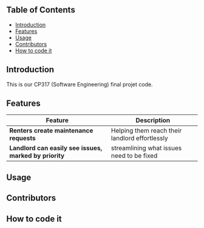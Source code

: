 ## Table of Contents
- [Introduction](#Introduction)
- [Features](#Features)
- [Usage](#Usage)
- [Contributors](#Contributors)
- [How to code it](#Howtocode)

## Introduction
This is our CP317 (Software Engineering) final projet code.
## Features
| Feature       | Description                             |
|---------------|-----------------------------------------|
| **Renters create maintenance requests**      | Helping them reach their landlord effortlessly                  |
| **Landlord can easily see issues, marked by priority**  | streamlining what issues need to be fixed              |

## Usage

## Contributors

## How to code it
